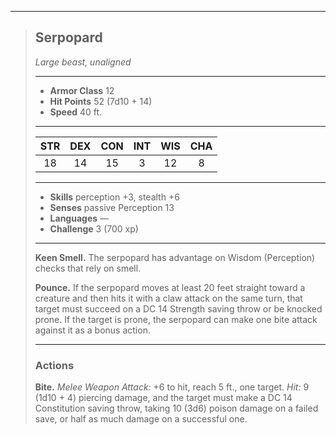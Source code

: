 ***
> ## Serpopard
> *Large beast, unaligned*
> 
> ***
> 
> - **Armor Class** 12
> - **Hit Points** 52 (7d10 + 14)
> - **Speed** 40 ft.
> 
> ***
> 
> |STR|DEX|CON|INT|WIS|CHA|
> |:---:|:---:|:---:|:---:|:---:|:---:|
> |18|14|15|3|12|8|
> 
> ***
> 
> - **Skills** perception +3, stealth +6
> - **Senses** passive Perception 13
> - **Languages** —
> - **Challenge** 3 (700 xp)
> 
> ***
> 
> **Keen Smell.** The serpopard has advantage on Wisdom (Perception) checks that rely on smell.
> 
> **Pounce.** If the serpopard moves at least 20 feet straight toward a creature and then hits it with a claw attack on the same turn, that target must succeed on a DC 14 Strength saving throw or be knocked prone. If the target is prone, the serpopard can make one bite attack against it as a bonus action.
> 
> ***
> 
> ### Actions
> **Bite.** *Melee Weapon Attack:* +6 to hit, reach 5 ft., one target. *Hit:* 9 (1d10 + 4) piercing damage, and the target must make a DC 14 Constitution saving throw, taking 10 (3d6) poison damage on a failed save, or half as much damage on a successful one.